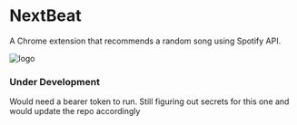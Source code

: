 # NextBeat
A Chrome extension that recommends a random song using Spotify API.

![logo](https://user-images.githubusercontent.com/53579386/149334778-077a4e68-d809-4f7b-a11d-943fd0185289.png)

### Under Development

Would need a bearer token to run. Still figuring out secrets for this one and would update the repo accordingly

